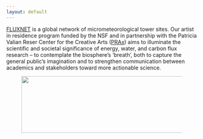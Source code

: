 ```yaml
---
layout: default
---
```


<a href = "https://fluxnet.org/">FLUXNET</a> is a global network of micrometeorological tower sites. Our artist in residence program funded by the NSF and in partnership with the Patricia Valian Reser Center for the Creative Arts (<a href = "https://prax.oregonstate.edu/">PRAx</a>) aims to illuminate the scientific and societal significance of energy, water, and carbon flux research – to contemplate the biosphere’s ‘breath’, both to capture the general public’s imagination and to strengthen communication between academics and stakeholders toward more actionable science.


<figure>
  <img src="https://fluxnetair.github.io/images/logos.png" class="center" height="150" width="631">
</figure>
